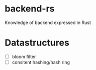 # backend-rs
Knowledge of backend expressed in Rust

# Datastructures
- [ ] bloom filter
- [ ] consitent hashing/hash ring
